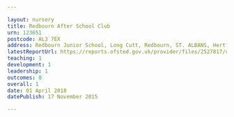 ```yaml
---

layout: nursery
title: Redbourn After School Club
urn: 123651
postcode: AL3 7EX
address: Redbourn Junior School, Long Cutt, Redbourn, ST. ALBANS, Hertfordshire, AL3 7EX
latestReportUrl: https://reports.ofsted.gov.uk/provider/files/2527817/urn/123651.pdf
teaching: 1
development: 1
leadership: 1
outcomes: 0
overall: 1
date: 01 April 2018 
datePublish: 17 November 2015

---
```

